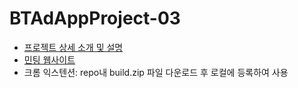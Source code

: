 # BTAdAppProject-03

 - [프로젝트 상세 소개 및 설명](https://www.notion.so/codestates/3-APTOSTATES-3d89ccf974db4ebb9ca8ab832972fdfd)
 - [민팅 웹사이트](https://bta-dapp-practice.vercel.app/)
 - 크롬 익스텐션: repo내 build.zip 파일 다운로드 후 로컬에 등록하여 사용
